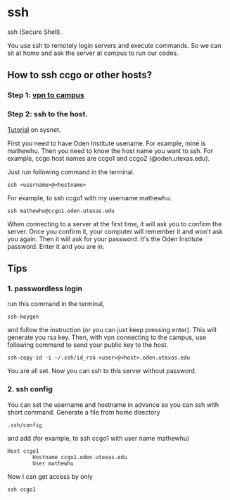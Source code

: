 # ssh

ssh (Secure Shell).

You use ssh to remotely login servers and execute commands. 
So we can sit at home and ask the server at campus to run our codes.  

## How to ssh ccgo or other hosts?

### Step 1: [vpn to campus](https://wikis.utexas.edu/display/BMEIT/Access+UT%27s+VPN)

### Step 2: ssh to the host.

[Tutorial](https://www.oden.utexas.edu/sysdocs/ssh/index.html) on sysnet.

First you need to have Oden Institute usename. For example, mine is mathewhu.
Then you need to know the host name you want to ssh. For example, ccgo host names are ccgo1 and ccgo2 (@oden.utexas.edu).


Just run following command in the terminal.
```
ssh <username>@<hostname>
```
For example, to ssh ccgo1 with my username mathewhu.
```
ssh mathewhu@ccgo1.oden.utexas.edu
```
When connecting to a server at the first time, it will ask you to confirm the server. 
Once you confirm it, your computer will remember it and won't ask you again.
Then it will ask for your password. It's the Oden Institute password. 
Enter it and you are in. 

## Tips
### 1. passwordless login
run this command in the terminal, 
```
ssh-keygen
```
and follow the instruction (or you can just keep pressing enter). This will generate you rsa key. 
Then, with vpn connecting to the campus, use following command to send your public key to the host.
```
ssh-copy-id -i ~/.ssh/id_rsa <user>@<host>.oden.utexas.edu
```
You are all set. Now you can ssh to this server without password.

### 2. ssh config
You can set the username and hostname in advance so you can ssh with short command. 
Generate a file from home directory 
```
.ssh/config
```
and add (for example, to ssh ccgo1 with user name mathewhu)
```
Host ccgo1
        Hostname ccgo1.oden.utexas.edu
        User mathewhu
```
Now I can get access by only 
```
ssh ccgo1
```

